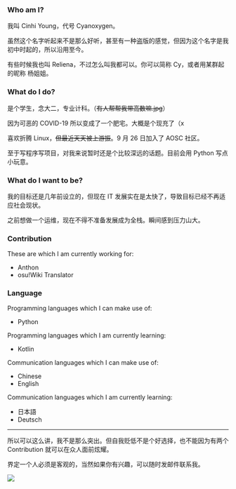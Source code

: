 ### Who am I?

我叫 Cinhi Young，代号 Cyanoxygen。

虽然这个名字听起来不是那么好听，甚至有一种盗版的感觉，但因为这个名字是我初中时起的，所以沿用至今。

有些时候我也叫 Reliena，不过怎么叫我都可以。你可以简称 Cy，或者用某群起的昵称 杨姐姐。

### What do I do?

是个学生，念大二，专业计科。（~~有人帮帮我带高数嘛.jpg~~）

因为可恶的 COVID-19 所以变成了一个肥宅。大概是个现充了（x

喜欢折腾 Linux，~~但最近天天被上游振~~。9 月 26 日加入了 AOSC 社区。

至于写程序写项目，对我来说暂时还是个比较深远的话题。目前会用 Python 写点小玩意。

### What do I want to be?

我的目标还是几年前设立的，但现在 IT 发展实在是太快了，导致目标已经不再适应社会现状。

之前想做一个运维，现在不得不准备发展成为全栈。瞬间感到压力山大。

### Contribution

These are which I am currently working for:

- Anthon
- osu!Wiki Translator

### Language

Programming languages which I can make use of:

- Python

Programming languages which I am currently learning:

- Kotlin

Communication languages which I can make use of:

- Chinese
- English

Communication languages which I am currently learning:

- 日本語
- Deutsch

-------

所以可以这么讲，我不是那么突出。但自我贬低不是个好选择，也不能因为有两个 Contribution 就可以在众人面前炫耀。

界定一个人必须是客观的，当然如果你有兴趣，可以随时发邮件联系我。


![](https://github-readme-stats.vercel.app/api?username=Cyanoxygen&show_icons=true)
